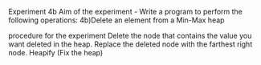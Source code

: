 Experiment 4b
Aim of the experiment - Write a program to perform the following operations:
4b)Delete an element from a Min-Max heap

procedure for the experiment
Delete the node that contains the value you want deleted in the heap. Replace the deleted node with the farthest right node. Heapify (Fix the heap)
